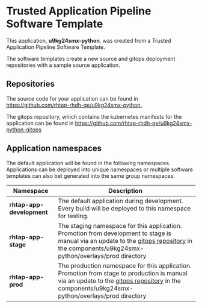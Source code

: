 # Trusted Application Pipeline Software Template

This application, **u9kg24smx-python**, was created from a Trusted Application Pipeline Software Template.

The software templates create a new source and gitops deployment repositories with a sample source application. 

## Repositories

The source code for your application can be found in [https://github.com/rhtap-rhdh-qe/u9kg24smx-python ](https://github.com/rhtap-rhdh-qe/u9kg24smx-python ).
 
The gitops repository, which contains the kubernetes manifests for the application can be found in 
[https://github.com/rhtap-rhdh-qe/u9kg24smx-python-gitops ](https://github.com/rhtap-rhdh-qe/u9kg24smx-python-gitops ) 

## Application namespaces 

The default application will be found in the following namespaces. Applications can be deployed into unique namespaces or multiple software templates can also bet generated into the same group namespaces.  

|  Namespace   |  Description   |  
| -------- | -------- |   
| **rhtap-app-development** | The default application during development. Every build will be deployed to this namespace for testing. | 
| **rhtap-app-stage** | The staging namespace for this application. Promotion from development to stage is manual via an update to the [gitops repository](https://github.com/rhtap-rhdh-qe/u9kg24smx-python-gitops ) in the components/u9kg24smx-python/overlays/prod directory |  
| **rhtap-app-prod** | The production namespace for this application. Promotion from stage to production is manual via an update to the [gitops repository](https://github.com/rhtap-rhdh-qe/u9kg24smx-python-gitops ) in the components/u9kg24smx-python/overlays/prod directory | 